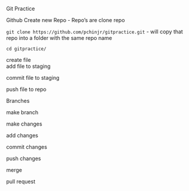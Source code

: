 Git Practice

Github 
Create new Repo - Repo’s are 
clone repo

`git clone https://github.com/pchinjr/gitpractice.git` - will copy that repo into a folder with the same repo name

`cd gitpractice/`

create file  
add file to staging

commit file to staging

push file to repo

Branches

make branch

make changes

add changes

commit changes

push changes

merge

pull request
